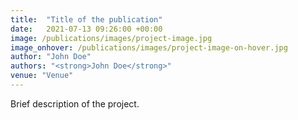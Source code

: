 ```yaml
---
title:  "Title of the publication"
date:   2021-07-13 09:26:00 +00:00
image: /publications/images/project-image.jpg
image_onhover: /publications/images/project-image-on-hover.jpg
author: "John Doe"
authors: "<strong>John Doe</strong>"
venue: "Venue"
---
```

Brief description of the project.
